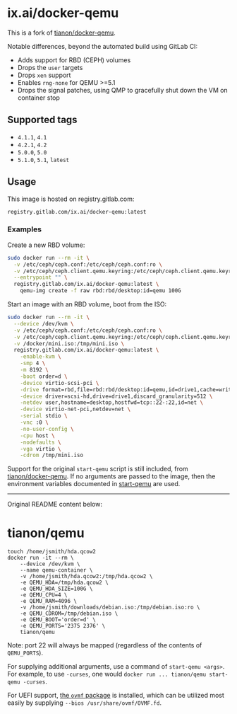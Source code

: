 # ix.ai/docker-qemu

This is a fork of [tianon/docker-qemu](https://github.com/tianon/docker-qemu).

Notable differences, beyond the automated build using GitLab CI:

* Adds support for RBD (CEPH) volumes
* Drops the `user` targets
* Drops `xen` support
* Enables `rng-none` for QEMU >=5.1
* Drops the signal patches, using QMP to gracefully shut down the VM on container stop

## Supported tags

* `4.1.1`, `4.1`
* `4.2.1`, `4.2`
* `5.0.0`, `5.0`
* `5.1.0`, `5.1`, `latest`

## Usage

This image is hosted on registry.gitlab.com:
```
registry.gitlab.com/ix.ai/docker-qemu:latest
```

### Examples
Create a new RBD volume:

```sh
sudo docker run --rm -it \
  -v /etc/ceph/ceph.conf:/etc/ceph/ceph.conf:ro \
  -v /etc/ceph/ceph.client.qemu.keyring:/etc/ceph/ceph.client.qemu.keyring:ro \
  --entrypoint "" \
  registry.gitlab.com/ix.ai/docker-qemu:latest \
    qemu-img create -f raw rbd:rbd/desktop:id=qemu 100G
```

Start an image with an RBD volume, boot from the ISO:
```sh
sudo docker run --rm -it \
  --device /dev/kvm \
  -v /etc/ceph/ceph.conf:/etc/ceph/ceph.conf:ro \
  -v /etc/ceph/ceph.client.qemu.keyring:/etc/ceph/ceph.client.qemu.keyring:ro \
  -v /docker/mini.iso:/tmp/mini.iso \
  registry.gitlab.com/ix.ai/docker-qemu:latest \
    -enable-kvm \
    -smp 4 \
    -m 8192 \
    -boot order=d \
    -device virtio-scsi-pci \
    -drive format=rbd,file=rbd:rbd/desktop:id=qemu,id=drive1,cache=writeback,if=none \
    -device driver=scsi-hd,drive=drive1,discard_granularity=512 \
    -netdev user,hostname=desktop,hostfwd=tcp::22-:22,id=net \
    -device virtio-net-pci,netdev=net \
    -serial stdio \
    -vnc :0 \
    -no-user-config \
    -cpu host \
    -nodefaults \
    -vga virtio \
    -cdrom /tmp/mini.iso
```

Support for the original `start-qemu` script is still included, from [tianon/docker-qemu](https://github.com/tianon/docker-qemu). If no arguments are
passed to the image, then the environment variables documented in [start-qemu](start-qemu) are used.

___

Original README content below:

# tianon/qemu

	touch /home/jsmith/hda.qcow2
	docker run -it --rm \
		--device /dev/kvm \
		--name qemu-container \
		-v /home/jsmith/hda.qcow2:/tmp/hda.qcow2 \
		-e QEMU_HDA=/tmp/hda.qcow2 \
		-e QEMU_HDA_SIZE=100G \
		-e QEMU_CPU=4 \
		-e QEMU_RAM=4096 \
		-v /home/jsmith/downloads/debian.iso:/tmp/debian.iso:ro \
		-e QEMU_CDROM=/tmp/debian.iso \
		-e QEMU_BOOT='order=d' \
		-e QEMU_PORTS='2375 2376' \
		tianon/qemu

Note: port 22 will always be mapped (regardless of the contents of `QEMU_PORTS`).

For supplying additional arguments, use a command of `start-qemu <args>`. For example, to use `-curses`, one would `docker run ... tianon/qemu start-qemu -curses`.

For UEFI support, [the `ovmf` package](https://packages.debian.org/sid/ovmf) is installed, which can be utilized most easily by supplying `--bios /usr/share/ovmf/OVMF.fd`.
